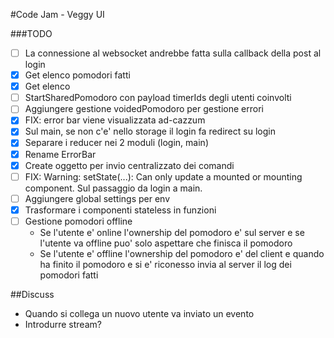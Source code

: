 #Code Jam - Veggy UI

###TODO
- [ ] La connessione al websocket andrebbe fatta sulla callback della post al login
- [x] Get elenco pomodori fatti 
- [x] Get elenco
- [ ] StartSharedPomodoro con payload timerIds degli utenti coinvolti
- [ ] Aggiungere gestione voidedPomodoro per gestione errori
- [x] FIX: error bar viene visualizzata ad-cazzum
- [x] Sul main, se non c'e' nello storage il login fa redirect su login
- [x] Separare i reducer nei 2 moduli (login, main)
- [x] Rename ErrorBar
- [x] Create oggetto per invio centralizzato dei comandi 
- [ ] FIX: Warning: setState(...): Can only update a mounted or mounting component. Sul passaggio da login a main.
- [ ] Aggiungere global settings per env
- [x] Trasformare i componenti stateless in funzioni
- [ ] Gestione pomodori offline
  - Se l'utente e' online l'ownership del pomodoro e' sul server e se l'utente va offline puo' solo aspettare che finisca il pomodoro
  - Se l'utente e' offline l'ownership del pomodoro e' del client e quando ha finito il pomodoro e si e' riconesso invia al server il log dei pomodori fatti


##Discuss
- Quando si collega un nuovo utente va inviato un evento
- Introdurre stream?


